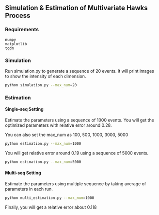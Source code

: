 ## Simulation & Estimation of Multivariate Hawks Process

### Requirements
```
numpy
matplotlib
tqdm
```

### Simulation
Run simulation.py to generate a sequence of 20 events. It will print images to show the intensity of each dimension.
```bash
python simulation.py --max_num=20
```

### Estimation

#### Single-seq Setting
Estimate the parameters using a sequence of 1000 events. You will get the optimized parameters with relative error around 0.28.

You can also set the max_num as 100, 500, 1000, 3000, 5000
```bash
python estimation.py --max_num=1000
```

You will get relative error around 0.19 using a sequence of 5000 events.
```bash
python estimation.py --max_num=5000
```

#### Multi-seq Setting
Estimate the parameters using multiple sequence by taking average of parameters in each run.
```bash
python multi_estimation.py --max_num=1000
```
Finally, you will get a relative error about 0.118

